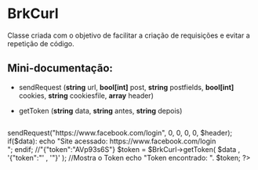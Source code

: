 
# BrkCurl

Classe criada com o objetivo de facilitar a criação de requisições e evitar a repetição de código.


## Mini-documentação:

* sendRequest
    (**string** url, **bool[int]** post, **string** postfields, **bool[int]** cookies, **string** cookiesfile, **array** header)
    
* getToken
    (**string** data, **string** antes, **string** depois)
    

  ```php
<?php
// Inclui a classe
require 'BrkCurl.Class.php';
//Cria o objeto
$BrkCurl = new BrkCurl();
/*
    HEADER (OPCIONAL, PORÉM ALGUNS SITES BLOQUEIAM REQUISIÇÕES SEM HEADER)
*/
$header = array();
$header[] .= "Accept: text/html,application/xhtml+xml,application/xml;q=0.9,image/webp,image/apng,*/*;q=0.8";
$header[] .= "User-Agent: Mozilla/5.0 (Windows NT 6.1; Win64; x64) AppleWebKit/537.36 (KHTML, like Gecko) Chrome/66.0.3359.117 Safari/537.36";
$header[] .= "Connection: keep-alive";
$header[] .= "Host: www.facebook.com";
$header[] .= "Referer: https://www.google.com.br/";
$header[] .= "Accept-Language: pt-BR,pt;q=0.9,en-US;q=0.8,en;q=0.7";
//$header[] .= "Accept-Encoding: gzip, deflate, br";
//Executa a função 'SendRequest' passando os argumentos
$data = $BrkCurl->sendRequest("https://www.facebook.com/login", 0, 0, 0, 0, $header);
if($data):
    echo "Site acessado: https://www.facebook.com/login <br>";
endif;
//"{"token":"AVp93s6S"}
$token = $BrkCurl->getToken(   $data   ,     '{"token":"'   ,     '"}'    );
//Mostra o Token
echo "Token encontrado: ". $token;
?>
 ```
